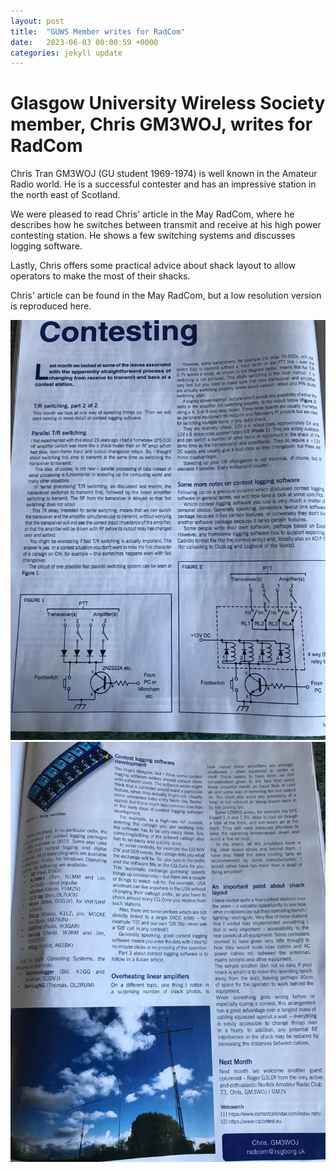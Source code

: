 ```yaml
---
layout: post
title:  "GUWS Member writes for RadCom"
date:   2023-06-03 00:00:59 +0000
categories: jekyll update
---
```

# Glasgow University Wireless Society member, Chris GM3WOJ, writes for RadCom

Chris Tran GM3WOJ (GU student 1969-1974) is well known in the Amateur Radio world. He is a successful contester and has an impressive station in the north east of Scotland.

We were pleased to read Chris' article in the May RadCom, where he describes how he switches between transmit and receive at his high power contesting station. He shows a few switching systems and discusses logging software.

Lastly, Chris offers some practical advice about shack layout to allow operators to make the most of their shacks.

Chris' article can be found in the May RadCom, but a low resolution version is reproduced here. 

![Part 1](/images/Tran1.jpg)
![Part 2](/images/Tran2.jpg)
